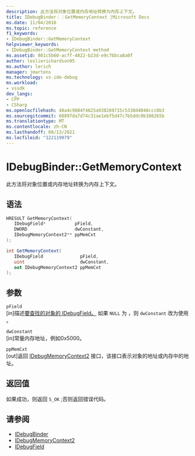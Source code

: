 ```yaml
---
description: 此方法将对象位置或内存地址转换为内存上下文。
title: IDebugBinder：：GetMemoryContext |Microsoft Docs
ms.date: 11/04/2016
ms.topic: reference
f1_keywords:
- IDebugBinder::GetMemoryContext
helpviewer_keywords:
- IDebugBinder::GetMemoryContext method
ms.assetid: 801c5b60-acff-4822-b23d-e9c7bbca8a0f
author: leslierichardson95
ms.author: lerich
manager: jmartens
ms.technology: vs-ide-debug
ms.workload:
- vssdk
dev_langs:
- CPP
- CSharp
ms.openlocfilehash: 48a4c9884f4625a938269715c5338d4040ccc8b3
ms.sourcegitcommit: 68897da7d74c31ae1ebf5d47c7b5ddc9b108265b
ms.translationtype: MT
ms.contentlocale: zh-CN
ms.lasthandoff: 08/13/2021
ms.locfileid: "122119979"
---
```

# <a name="idebugbindergetmemorycontext"></a>IDebugBinder::GetMemoryContext
此方法将对象位置或内存地址转换为内存上下文。

## <a name="syntax"></a>语法

```cpp
HRESULT GetMemoryContext( 
   IDebugField*           pField,
   DWORD                  dwConstant,
   IDebugMemoryContext2** ppMemCxt
);
```

```csharp
int GetMemoryContext(
   IDebugField              pField,
   uint                     dwConstant,
   out IDebugMemoryContext2 ppMemCxt
);
```

## <a name="parameters"></a>参数
`pField`\
[in]描述[要查找的对象的 IDebugField。](../../../extensibility/debugger/reference/idebugfield.md) 如果 `NULL` 为 ，则 `dwConstant` 改为使用 。

`dwConstant`\
[in]常量内存地址，例如0x5000。

`ppMemCxt`\
[out]返回 [IDebugMemoryContext2](../../../extensibility/debugger/reference/idebugmemorycontext2.md) 接口，该接口表示对象的地址或内存中的地址。

## <a name="return-value"></a>返回值
 如果成功，则返回 `S_OK` ;否则返回错误代码。

## <a name="see-also"></a>请参阅
- [IDebugBinder](../../../extensibility/debugger/reference/idebugbinder.md)
- [IDebugMemoryContext2](../../../extensibility/debugger/reference/idebugmemorycontext2.md)
- [IDebugField](../../../extensibility/debugger/reference/idebugfield.md)
